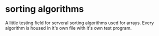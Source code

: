# sorting algorithms
A little testing field for serveral sorting algorithms used for arrays.
Every algorithm is housed in it's own file with it's own test program.

